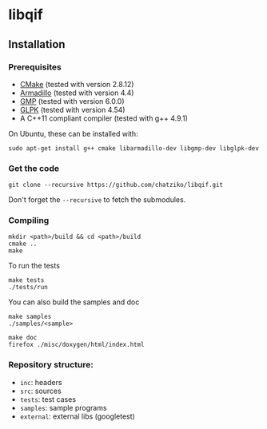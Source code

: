 # libqif

## Installation

### Prerequisites

* [CMake](http://www.cmake.org/) (tested with version 2.8.12)
* [Armadillo](http://arma.sourceforge.net/) (tested with version 4.4)
* [GMP](https://gmplib.org/) (tested with version 6.0.0)
* [GLPK](https://www.gnu.org/software/glpk/) (tested with version 4.54)
* A C++11 compliant compiler (tested with g++ 4.9.1)

On Ubuntu, these can be installed with:

    sudo apt-get install g++ cmake libarmadillo-dev libgmp-dev libglpk-dev

### Get the code

    git clone --recursive https://github.com/chatziko/libqif.git

Don't forget the `--recursive` to fetch the submodules.

### Compiling

    mkdir <path>/build && cd <path>/build
    cmake ..
    make

To run the tests

    make tests
    ./tests/run

You can also build the samples and doc

    make samples
    ./samples/<sample>

    make doc
    firefox ./misc/doxygen/html/index.html

### Repository structure: 

* `inc`: headers
* `src`: sources
* `tests`: test cases
* `samples`: sample programs
* `external`: external libs (googletest)

